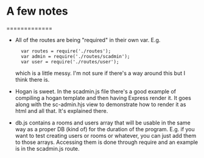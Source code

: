 # A few notes
=============

* All of the routes are being "required" in their own var. E.g.

        var routes = require('./routes');
        var admin = require('./routes/scadmin');
        var user = require('./routes/user');
  
    which is a little messy. I'm not sure if there's a way around this but I think there is.

* Hogan is sweet. In the scadmin.js file there's a good example of compiling a hogan template and then having Express render it. It goes along with the sc-admin.hjs view to demonstrate how to render it as html and all that. It's explained there.

* db.js contains a rooms and users array that will be usable in the same way as a proper DB (kind of) for the duration of the program. E.g. if you want to test creating users or rooms or whatever, you can just add them to those arrays. Accessing them is done through require and an example is in the scadmin.js route.